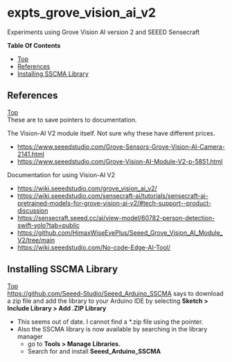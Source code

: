 # expts_grove_vision_ai_v2
Experiments using Grove Vision AI version 2 and SEEED Sensecraft

**Table Of Contents**
* [Top](#expts_grove_vision_ai_v2 "Top")
* [References](#references "References")
* [Installing SSCMA Library](#installing-sscma-library "Installing SSCMA Library")

## References
[Top](#expts_grove_vision_ai_v2 "Top")<br>
These are to save pointers to documentation.

The Vision-AI V2 module itself. Not sure why these have different prices.
- https://www.seeedstudio.com/Grove-Sensors-Grove-Vision-Al-Camera-2141.html
- https://www.seeedstudio.com/Grove-Vision-AI-Module-V2-p-5851.html

Documentation for using Vision-AI V2
- https://wiki.seeedstudio.com/grove_vision_ai_v2/
- https://wiki.seeedstudio.com/sensecraft-ai/tutorials/sensecraft-ai-pretrained-models-for-grove-vision-ai-v2/#tech-support--product-discussion
- https://sensecraft.seeed.cc/ai/view-model/60782-person-detection-swift-yolo?tab=public
- https://github.com/HimaxWiseEyePlus/Seeed_Grove_Vision_AI_Module_V2/tree/main
- https://wiki.seeedstudio.com/No-code-Edge-AI-Tool/

## Installing SSCMA Library
[Top](#expts_grove_vision_ai_v2 "Top")<br>
https://github.com/Seeed-Studio/Seeed_Arduino_SSCMA says to download a zip file and add the library to your Arduino IDE by selecting **Sketch > Include Library > Add .ZIP Library**
- This seems out of date. I cannot find a *.zip file using the pointer.
- Also the SSCMA library is now available by searching in the library manager
  - go to **Tools > Manage Libraries.**
  - Search for and install **Seeed_Arduino_SSCMA**
